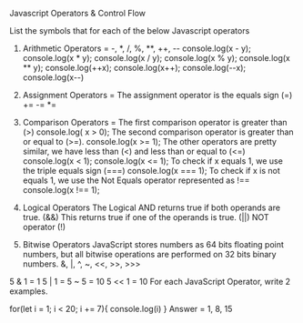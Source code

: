 Javascript Operators & Control Flow

List the symbols that for each of the below Javascript operators
1) Arithmetic Operators = -, *, /, %, **, ++, --
console.log(x - y); 
console.log(x * y);
console.log(x / y);
console.log(x % y);
console.log(x ** y);
console.log(++x);
console.log(x++);
console.log(--x);
console.log(x--)

2) Assignment Operators = The assignment operator is the equals sign (=)
  +=
  -=
  *=


3) Comparison Operators = 
The first comparison operator is greater than (>) 
console.log( x >  0);
The second comparison operator is greater than or equal to (>=).
console.log(x >= 1);
The other operators are pretty similar, we have less than (<) and less than or equal to (<=)
console.log(x < 1); 
console.log(x <= 1);
To check if x equals 1, we use the triple equals sign (===)
console.log(x === 1);
To check if x is not equals 1, we use the Not Equals operator represented as !==
console.log(x !== 1); 
4) Logical Operators
The Logical AND returns true if both operands are true. (&&)
This returns  true if one of the operands is true. (||)
NOT operator (!)
5) Bitwise Operators
JavaScript stores numbers as 64 bits floating point numbers, but all bitwise operations are performed on 32 bits binary numbers.
&, |, ^, ~, <<, >>, >>>

5 & 1 = 1
5 | 1 = 5
~ 5 = 10
5 << 1 = 10
For each JavaScript Operator, write 2 examples.


 for(let i = 1; i < 20; i += 7){
    console.log(i)
 }
 Answer = 1, 8, 15